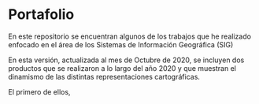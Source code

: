 # Portafolio
En este repositorio se encuentran algunos de los trabajos que he realizado enfocado en el área de los Sistemas de Información Geográfica (SIG)

En esta versión, actualizada al mes de Octubre de 2020, se incluyen dos productos que se realizaron a lo largo del año 2020 y que muestran el dinamismo de las distintas representaciones cartográficas. 

El primero de ellos, 
